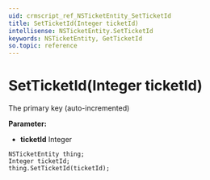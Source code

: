 ```yaml
---
uid: crmscript_ref_NSTicketEntity_SetTicketId
title: SetTicketId(Integer ticketId)
intellisense: NSTicketEntity.SetTicketId
keywords: NSTicketEntity, GetTicketId
so.topic: reference
---
```


# SetTicketId(Integer ticketId)

The primary key (auto-incremented)

**Parameter:** 
* **ticketId** Integer

```crmscript
NSTicketEntity thing;
Integer ticketId;
thing.SetTicketId(ticketId);
```

